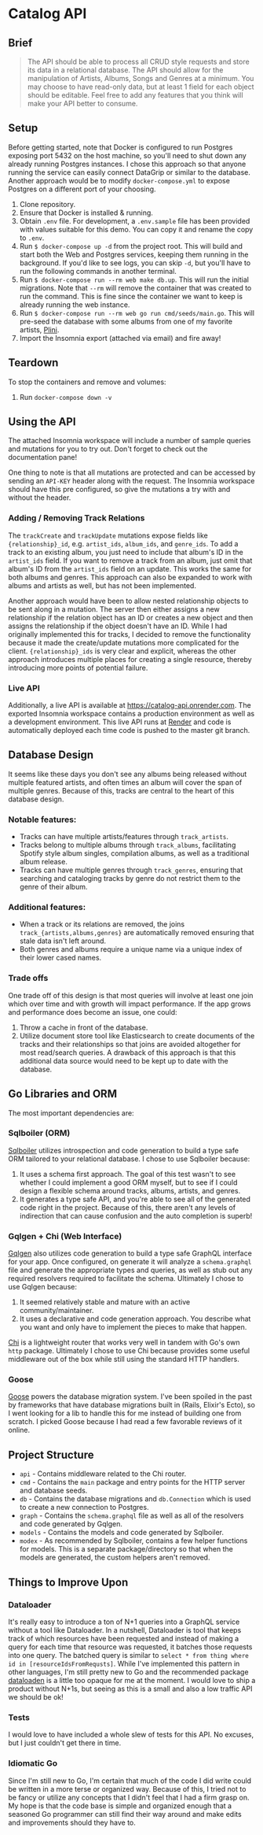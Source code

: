 # Catalog API

## Brief

> The API should be able to process all CRUD style requests and store its data
in a relational database. The API should allow for the manipulation of Artists,
Albums, Songs and Genres at a minimum. You may choose to have read-only data,
but at least 1 field for each object should be editable. Feel free to add any
features that you think will make your API better to consume.

## Setup

Before getting started, note that Docker is configured to run Postgres exposing port 5432 on the host machine, so you'll need to shut down any already running Postgres instances. I chose this approach so that anyone running the service can easily connect DataGrip or similar to the database. Another approach would be to modify `docker-compose.yml` to expose Postgres on a different port of your choosing.

1. Clone repository.
1. Ensure that Docker is installed & running.
1. Obtain `.env` file. For development, a `.env.sample` file has been provided with values suitable for this demo. You can copy it and rename the copy to `.env`.
1. Run `$ docker-compose up -d` from the project root. This will build and start both the Web and Postgres services, keeping them running in the background. If you'd like to see logs, you can skip `-d`, but you'll have to run the following commands in another terminal.
1. Run `$ docker-compose run --rm web make db.up`. This will run the initial migrations. Note that `--rm` will remove the container that was created to run the command. This is fine since the container we want to keep is already running the web instance.
1. Run `$ docker-compose run --rm web go run cmd/seeds/main.go`. This will pre-seed the database with some albums from one of my favorite artists, [Plini](https://www.youtube.com/watch?v=oNFXnFAKqAE).
1. Import the Insomnia export (attached via email) and fire away!

## Teardown

To stop the containers and remove and volumes:

1. Run `docker-compose down -v`

## Using the API

The attached Insomnia workspace will include a number of sample queries and mutations for you to try out. Don't forget to check out the documentation pane!

One thing to note is that all mutations are protected and can be accessed by sending an `API-KEY` header along with the request. The Insomnia workspace should have this pre configured, so give the mutations a try with and without the header.

### Adding / Removing Track Relations

The `trackCreate` and `trackUpdate` mutations expose fields like `{relationship}_id`, e.g. `artist_ids`, `album_ids`, and `genre_ids`. To add a track to an existing album, you just need to include that album's ID in the `artist_ids` field. If you want to remove a track from an album, just omit that album's ID from the `artist_ids` field on an update. This works the same for both albums and genres. This approach can also be expanded to work with albums and artists as well, but has not been implemented.

Another approach would have been to allow nested relationship objects to be sent along in a mutation. The server then either assigns a new relationship if the relation object has an ID or creates a new object and then assigns the relationship if the object doesn't have an ID. While I had originally implemented this for tracks, I decided to remove the functionality because it made the create/update mutations more complicated for the client. `{relationship}_ids` is very clear and explicit, whereas the other approach introduces multiple places for creating a single resource, thereby introducing more points of potential failure.

### Live API

Additionally, a live API is available at https://catalog-api.onrender.com. The exported Insomnia workspace contains a production environment as well as a development environment. This live API runs at [Render](https://render.com) and code is automatically deployed each time code is pushed to the master git branch.

## Database Design

It seems like these days you don't see any albums being released without multiple featured artists, and often times an album will cover the span of multiple genres. Because of this, tracks are central to the heart of this database design. 

### Notable features:
- Tracks can have multiple artists/features through `track_artists`.
- Tracks belong to multiple albums through `track_albums`, facilitating Spotify style album singles, compilation albums, as well as a traditional album release.
- Tracks can have multiple genres through `track_genres`, ensuring that searching and cataloging tracks by genre do not restrict them to the genre of their album.

### Additional features:
- When a track or its relations are removed, the joins `track_{artists,albums,genres}` are automatically removed ensuring that stale data isn't left around.
- Both genres and albums require a unique name via a unique index of their lower cased names.

### Trade offs
One trade off of this design is that most queries will involve at least one join which over time and with growth will impact performance. If the app grows and performance does become an issue, one could:
1. Throw a cache in front of the database.
2. Utilize document store tool like Elasticsearch to create documents of the tracks and their relationships so that joins are avoided altogether for most read/search queries. A drawback of this approach is that this additional data source would need to be kept up to date with the database.

## Go Libraries and ORM

The most important dependencies are:

### Sqlboiler (ORM)

[Sqlboiler](https://github.com/volatiletech/sqlboiler) utilizes introspection and code generation to build a type safe ORM tailored to your relational database. I chose to use Sqlboiler because:
1. It uses a schema first approach. The goal of this test wasn't to see whether I could implement a good ORM myself, but to see if I could design a flexible schema around tracks, albums, artists, and genres.
2. It generates a type safe API, and you're able to see all of the generated code right in the project. Because of this, there aren't any levels of indirection that can cause confusion and the auto completion is superb!

### Gqlgen + Chi (Web Interface)

[Gqlgen](https://gqlgen.com/) also utilizes code generation to build a type safe GraphQL interface for your app. Once configured, on generate it will analyze a `schema.graphql` file and generate the appropriate types and queries, as well as stub out any required resolvers required to facilitate the schema. Ultimately I chose to use Gqlgen because:
1. It seemed relatively stable and mature with an active community/maintainer.
2. It uses a declarative and code generation approach. You describe what you want and only have to implement the pieces to make that happen.

[Chi](https://github.com/go-chi/chi) is a lightweight router that works very well in tandem with Go's own `http` package. Ultimately I chose to use Chi because provides some useful middleware out of the box while still using the standard HTTP handlers. 

### Goose

[Goose](https://github.com/pressly/goose) powers the database migration system. I've been spoiled in the past by frameworks that have database migrations built in (Rails, Elixir's Ecto), so I went looking for a lib to handle this for me instead of building one from scratch. I picked Goose because I had read a few favorable reviews of it online.

## Project Structure

- `api` - Contains middleware related to the Chi router.
- `cmd` - Contains the `main` package and entry points for the HTTP server and database seeds.
- `db` - Contains the database migrations and `db.Connection` which is used to create a new connection to Postgres.
- `graph` - Contains the `schema.graphql` file as well as all of the resolvers and code generated by Gqlgen.
- `models` - Contains the models and code generated by Sqlboiler.
- `modex` - As recommended by Sqlboiler, contains a few helper functions for models. This is a separate package/directory so that when the models are generated, the custom helpers aren't removed.

## Things to Improve Upon

### Dataloader

It's really easy to introduce a ton of N+1 queries into a GraphQL service without a tool like Dataloader. In a nutshell, Dataloader is tool that keeps track of which resources have been requested and instead of making a query for each time that resource was requested, it batches those requests into one query. The batched query is similar to `select * from thing where id in [resourceIdsFromRequsts]`. While I've implemented this pattern in other languages, I'm still pretty new to Go and the recommended package [dataloaden](https://github.com/vektah/dataloaden) is a little too opaque for me at the moment. I would love to ship  a product without N+1s, but seeing as this is a small and also a low traffic API we should be ok! 

### Tests

I would love to have included a whole slew of tests for this API. No excuses, but I just couldn't get there in time.

### Idiomatic Go

Since I'm still new to Go, I'm certain that much of the code I did write could be written in a more terse or organized way. Because of this, I tried not to be fancy or utilize any concepts that I didn't feel that I had a firm grasp on. My hope is that the code base is simple and organized enough that a seasoned Go programmer can still find their way around and make edits and improvements should they have to.
